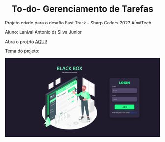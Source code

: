 <h1 align="center"> To-do- Gerenciamento de Tarefas</h1>

Projeto criado para o desafio Fast Track - Sharp Coders 2023  #ÍmãTech<br>
<p>Aluno: Lanival Antonio da Silva Junior</p>

Abra o projeto [AQUI!](https://lenysjunior.github.io/desafio-FastTrack/login.html)

Tema do projeto:

![image](https://github.com/lenysjunior/desafio-FastTrack/blob/main/img/tela.png)
